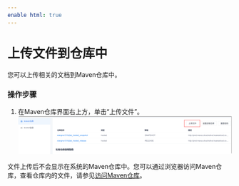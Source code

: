 ```yaml
---
enable html: true
---
```

# 上传文件到仓库中

您可以上传相关的文档到Maven仓库中。

### 操作步骤
1. 在Maven仓库界面右上方，单击“上传文件”。                    
    <img src="fig/制品库-maven-上传文件入口.png" style="zoom:50%">          

文件上传后不会显示在系统的Maven仓库中。您可以通过浏览器访问Maven仓库，查看仓库内的文件，请参见[访问Maven仓库](14.2.1-view-maven-repositories.md#访问maven仓库)。